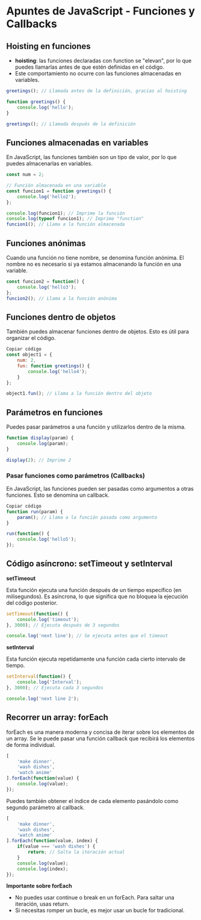 # Apuntes de JavaScript - Funciones y Callbacks

## Hoisting en funciones

-  **hoisting**: las funciones declaradas con function se "elevan", por lo que puedes llamarlas antes de que estén definidas en el código.
- Este comportamiento no ocurre con las funciones almacenadas en variables.

```javascript
greetings(); // Llamada antes de la definición, gracias al hoisting

function greetings() {
    console.log('hello');
}

greetings(); // Llamada después de la definición
```

## Funciones almacenadas en variables
En JavaScript, las funciones también son un tipo de valor, por lo que puedes almacenarlas en variables.

```javascript
const num = 2;

// Función almacenada en una variable
const funcion1 = function greetings() {
    console.log('hello2');
};

console.log(funcion1); // Imprime la función
console.log(typeof funcion1); // Imprime "function"
funcion1(); // Llama a la función almacenada
```

## Funciones anónimas
Cuando una función no tiene nombre, se denomina función anónima. El nombre no es necesario si ya estamos almacenando la función en una variable.

```javascript
const funcion2 = function() {
    console.log('hello3');
};
funcion2(); // Llama a la función anónima
```

## Funciones dentro de objetos
También puedes almacenar funciones dentro de objetos. Esto es útil para organizar el código.

```javascript
Copiar código
const object1 = {
    num: 2,
    fun: function greetings() {
        console.log('hello4');
    }
};

object1.fun(); // Llama a la función dentro del objeto
```

## Parámetros en funciones
Puedes pasar parámetros a una función y utilizarlos dentro de la misma.

```javascript
function display(param) {
    console.log(param);
}

display(2); // Imprime 2
```

### Pasar funciones como parámetros (Callbacks)
En JavaScript, las funciones pueden ser pasadas como argumentos a otras funciones. Esto se denomina un callback.

```javascript
Copiar código
function run(param) {
    param(); // Llama a la función pasada como argumento
}

run(function() {
    console.log('hello5');
});
```
## Código asíncrono: setTimeout y setInterval

**setTimeout**

Esta función ejecuta una función después de un tiempo específico (en milisegundos). Es asíncrona, lo que significa que no bloquea la ejecución del código posterior.

```javascript
setTimeout(function() {
    console.log('timeout');
}, 3000); // Ejecuta después de 3 segundos

console.log('next line'); // Se ejecuta antes que el timeout
```
**setInterval**

Esta función ejecuta repetidamente una función cada cierto intervalo de tiempo.

```javascript
setInterval(function() {
    console.log('Interval');
}, 3000); // Ejecuta cada 3 segundos

console.log('next line 2');
```


## Recorrer un array: forEach
forEach es una manera moderna y concisa de iterar sobre los elementos de un array. Se le puede pasar una función callback que recibirá los elementos de forma individual.

```javascript
[
    'make dinner',
    'wash dishes',
    'watch anime'
].forEach(function(value) {
    console.log(value);
});
```
Puedes también obtener el índice de cada elemento pasándolo como segundo parámetro al callback.

```javascript
[
    'make dinner',
    'wash dishes',
    'watch anime'
].forEach(function(value, index) {
    if(value === 'wash dishes') {
        return; // Salta la iteración actual
    }
    console.log(value);
    console.log(index);
});
```
**Importante sobre forEach**

- No puedes usar continue o break en un forEach. Para saltar una iteración, usas return.
- Si necesitas romper un bucle, es mejor usar un bucle for tradicional.